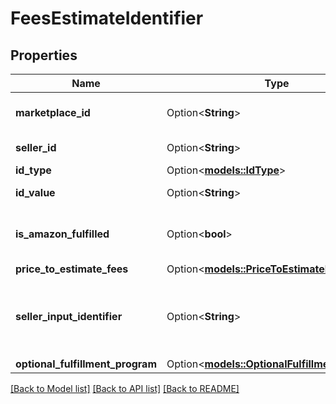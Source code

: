 # FeesEstimateIdentifier

## Properties

Name | Type | Description | Notes
------------ | ------------- | ------------- | -------------
**marketplace_id** | Option<**String**> | A marketplace identifier. | [optional]
**seller_id** | Option<**String**> | The seller identifier. | [optional]
**id_type** | Option<[**models::IdType**](IdType.md)> |  | [optional]
**id_value** | Option<**String**> | The item identifier. | [optional]
**is_amazon_fulfilled** | Option<**bool**> | When true, the offer is fulfilled by Amazon. | [optional]
**price_to_estimate_fees** | Option<[**models::PriceToEstimateFees**](PriceToEstimateFees.md)> |  | [optional]
**seller_input_identifier** | Option<**String**> | A unique identifier provided by the caller to track this request. | [optional]
**optional_fulfillment_program** | Option<[**models::OptionalFulfillmentProgram**](OptionalFulfillmentProgram.md)> |  | [optional]

[[Back to Model list]](../README.md#documentation-for-models) [[Back to API list]](../README.md#documentation-for-api-endpoints) [[Back to README]](../README.md)



